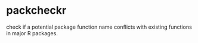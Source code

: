 # packcheckr
check if a potential package function name conflicts with existing functions in major R packages.
